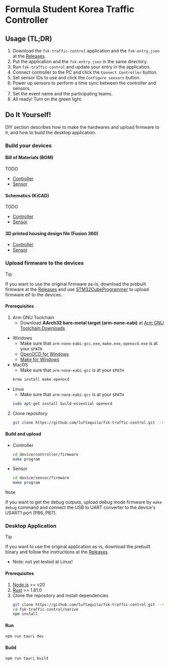 # Formula Student Korea Traffic Controller

## Usage (TL;DR)

1. Download the `fsk-traffic-control` application and the `fsk-entry.json` at the [Releases](https://github.com/luftaquila/fsk-traffic-control/releases).
2. Put the application and the `fsk-entry.json` in the same directory.
3. Run `fsk-traffic-control` and update your entry in the application.
4. Connect controller to the PC and click the `Connect Controller` button.
5. Set sensor IDs to use and click the `Configure sensors` button.
6. Power up sensors to perform a time sync between the controller and sensors.
7. Set the event name and the participating teams.
8. All ready! Turn on the green light.

## Do It Yourself!
DIY section describes how to make the hardwares and upload firmware to it, and how to build the desktop application.

### Build your devices

#### Bill of Materials (BOM)

TODO

* [Controller](https://github.com/luftaquila/fsk-traffic-control/tree/main/device/controller/schematics/bom)
* [Sensor](https://github.com/luftaquila/fsk-traffic-control/tree/main/device/sensor/schematics/bom)

#### Schematics (KiCAD)

TODO

* [Controller](https://github.com/luftaquila/fsk-traffic-control/tree/main/device/controller/schematics)
* [Sensor](https://github.com/luftaquila/fsk-traffic-control/tree/main/device/sensor/schematics)

#### 3D printed housing design file (Fusion 360)

* [Controller](https://github.com/luftaquila/fsk-traffic-control/tree/main/device/controller/3d)
* [Sensor](https://github.com/luftaquila/fsk-traffic-control/tree/main/device/sensor/3d)

### Upload firmware to the devices

> [!TIP]
> If you want to use the original firmware as-is, download the prebuilt firmware at the [Releases](https://github.com/luftaquila/fsk-traffic-control/releases) and use [STM32CubeProgrammer](https://www.st.com/en/development-tools/stm32cubeprog.html) to upload firmware elf to the devices.

#### Prerequisites

1. Arm GNU Toolchain
    * Download **AArch32 bare-metal target (arm-none-eabi)** at [Arm GNU Toolchain Downloads](https://developer.arm.com/downloads/-/arm-gnu-toolchain-downloads)

* Windows
    * Make sure that `arm-none-eabi-gcc.exe`, `make.exe`, `openocd.exe` is at your `$PATH`
    * [OpenOCD for Windows](https://gnutoolchains.com/arm-eabi/openocd/)
    * [Make for Windows](https://gnuwin32.sourceforge.net/packages/make.htm)
* MacOS
    * Make sure that `arm-none-eabi-gcc` is at your `$PATH`
    ```sh
    brew install make openocd
    ```
* Linux
    * Make sure that `arm-none-eabi-gcc` is at your `$PATH`
    ```sh
    sudo apt-get install build-essential openocd
    ```

2. Clone repository
    ```sh
    git clone https://github.com/luftaquila/fsk-traffic-control.git --recursive
    ```

#### Build and upload

* Controller
    ```sh
    cd device/controller/firmware
    make program
    ```

* Sensor
    ```sh
    cd device/sensor/firmware
    make program
    ```

> [!NOTE]
> If you want to get the debug outputs, upload debug mode firmware by `make debug` command and connect the USB to UART converter to the device's USART1 port (PB6, PB7).

### Desktop Application

> [!TIP]
> If you want to use the original application as-is, download the prebuilt binary and follow the instructions at the [Releases](https://github.com/luftaquila/fsk-traffic-control/releases).

* Note: not yet tested at Linux!

#### Prerequisites

1. [Node.js](https://nodejs.org/en/download/package-manager) >= v20
2. [Rust](https://www.rust-lang.org/tools/install) >= 1.81.0
3. Clone the repository and install dependencies
    ```sh
    git clone https://github.com/luftaquila/fsk-traffic-control.git --recursive
    cd fsk-traffic-control/native
    npm install
    ```

#### Run

```sh
npm run tauri dev
```

#### Build

```sh
npm run tauri build
```
